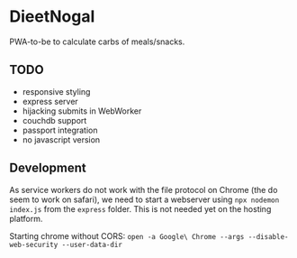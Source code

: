 # DieetNogal
PWA-to-be to calculate carbs of meals/snacks.

## TODO

* responsive styling
* express server
* hijacking submits in WebWorker
* couchdb support
* passport integration
* no javascript version


## Development

As service workers do not work with the file protocol on Chrome (the do seem to work on safari),
we need to start a webserver using `npx nodemon index.js` from the `express` folder.
This is not needed yet on the hosting platform.

Starting chrome without CORS:
`open -a Google\ Chrome --args --disable-web-security --user-data-dir `